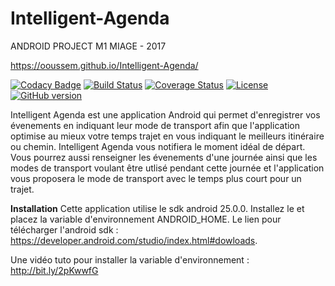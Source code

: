 # Intelligent-Agenda
ANDROID PROJECT M1 MIAGE - 2017

https://ooussem.github.io/Intelligent-Agenda/

[![Codacy Badge](https://api.codacy.com/project/badge/Grade/53f0e02e3b2447768240d459b4842c8e)](https://www.codacy.com/app/ooussem/Intelligent-Agenda?utm_source=github.com&amp;utm_medium=referral&amp;utm_content=ooussem/Intelligent-Agenda&amp;utm_campaign=Badge_Grade)
[![Build Status](https://travis-ci.org/ooussem/Intelligent-Agenda.svg?branch=master)](https://travis-ci.org/ooussem/Intelligent-Agenda)
[![Coverage Status](https://coveralls.io/repos/github/ooussem/Intelligent-Agenda/badge.svg?branch=master)](https://coveralls.io/github/ooussem/Intelligent-Agenda?branch=master)
[![License](https://img.shields.io/badge/license-Apache%20License%202.0-blue.svg?style=flat-square)](LICENSE)
[![GitHub version](https://badge.fury.io/gh/ooussem%2FIntelligent-Agenda.svg)](https://badge.fury.io/gh/ooussem%2FIntelligent-Agenda)

Intelligent Agenda est une application Android qui permet d'enregistrer vos évenements en indiquant
leur mode de transport afin que l'application optimise au mieux votre temps trajet en vous indiquant le meilleurs itinéraire ou chemin.
Intelligent Agenda vous notifiera le moment idéal de départ.
Vous pourrez aussi renseigner les évenements d'une journée ainsi que les modes de transport voulant être utlisé pendant cette journée
et l'application vous proposera le mode de transport avec le temps plus court pour un trajet.

**Installation**
Cette application utilise le sdk android 25.0.0. Installez le et placez la variable d'environnement ANDROID_HOME.
Le lien pour télécharger l'android sdk : https://developer.android.com/studio/index.html#dowloads.

Une vidéo tuto pour installer la variable d'environnement : http://bit.ly/2pKwwfG







